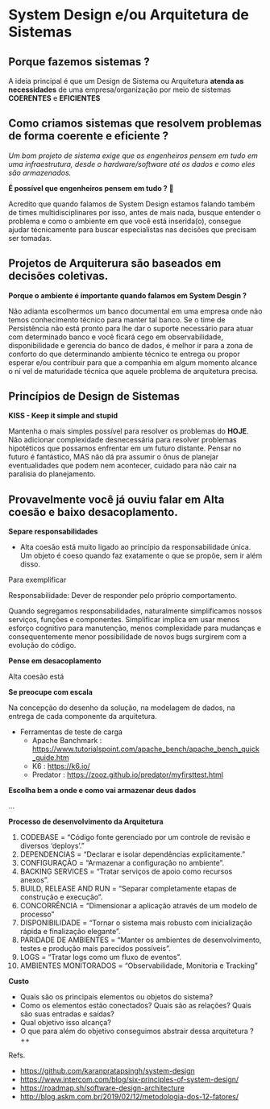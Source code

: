 # System Design e/ou Arquitetura de Sistemas

## Porque fazemos sistemas ?
A ideia principal é que um Design de Sistema ou Arquitetura **atenda as necessidades** de uma empresa/organização por meio de sistemas **COERENTES** e **EFICIENTES**

## Como criamos sistemas que resolvem problemas de forma coerente e eficiente ?

_Um bom projeto de sistema exige que os engenheiros pensem em tudo em uma infraestrutura, desde o hardware/software até os dados e como eles são armazenados._

**É possível que engenheiros pensem em tudo ? 👀**

Acredito que quando falamos de System Design estamos falando também de times multidisciplinares por isso, antes de mais nada, busque entender o problema e como o ambiente em que você está inserida(o), consegue ajudar técnicamente para buscar especialistas nas decisões que precisam ser tomadas.

## Projetos de Arquiterura são baseados em decisões coletivas.

**Porque o ambiente é importante quando falamos em System Desgin ?**

Não adianta escolhermos um banco documental em uma empresa onde não temos conhecimento técnico para manter tal banco. Se o time de Persistência não está pronto para lhe dar o suporte necessário para atuar com determinado banco e você ficará cego em observabilidade, disponibilidade e gerencia do banco de dados, é melhor ir para a zona de conforto do que determinando ambiente técnico te entrega ou propor esperar e/ou contribuir para que a companhia em algum momento alcance o ní
vel de maturidade técnica que aquele problema de arquitetura precisa.

## Princípios de Design de Sistemas

**KISS - Keep it simple and stupid**

Mantenha o mais simples possível para resolver os problemas do **HOJE**.
Não adicionar complexidade desnecessária para resolver problemas hipotéticos que possamos enfrentar em um futuro distante. 
Pensar no futuro é fantástico, MAS não dá pra assumir o ônus de planejar eventualidades que podem nem acontecer, cuidado para não cair na paralisia do planejamento.


## Provavelmente você já ouviu falar em Alta coesão e baixo desacoplamento.


**Separe responsabilidades**
- Alta coesão está muito ligado ao princípio da responsabilidade única.
Um objeto é coeso quando faz exatamente o que se propõe, sem ir além disso.

Para exemplificar

Responsabilidade: Dever de responder pelo próprio comportamento.

Quando segregamos responsabilidades, naturalmente simplificamos nossos serviços, funções e componentes. Simplificar implica em usar menos esforço cognitivo para manutenção, menos complexidade para mudanças e consequentemente menor possibilidade de novos bugs surgirem com a evolução do código.


**Pense em desacoplamento**

Alta coesão está 


**Se preocupe com escala**

Na concepção do desenho da solução, na modelagem de dados, na entrega de cada componente da arquitetura.

- Ferramentas de teste de carga
  - Apache Banchmark : https://www.tutorialspoint.com/apache_bench/apache_bench_quick_guide.htm
  - K6 : https://k6.io/
  - Predator : https://zooz.github.io/predator/myfirsttest.html

**Escolha bem a onde e como vai armazenar deus dados**


...


**Processo de desenvolvimento da Arquitetura**

1. CODEBASE = “Código fonte gerenciado por um controle de revisão e diversos ‘deploys’.”
2. DEPENDENCIAS = “Declarar e isolar dependências explicitamente.”
3. CONFIGURAÇÃO = “Armazenar a configuração no ambiente”.
4. BACKING SERVICES = “Tratar serviços de apoio como recursos anexos”.
5. BUILD, RELEASE AND RUN = “Separar completamente etapas de construção e execução”.
6. CONCORRÊNCIA = “Dimensionar a aplicação através de um modelo de processo”
7. DISPONIBILIDADE = “Tornar o sistema mais robusto com inicialização rápida e finalização elegante”.
8. PARIDADE DE AMBIENTES = “Manter os ambientes de desenvolvimento, testes e produção mais parecidos possíveis”.
9. LOGS = “Tratar logs como um fluxo de eventos”.
10. AMBIENTES MONITORADOS = “Observabilidade, Monitoria e Tracking”



**Custo**

- Quais são os principais elementos ou objetos do sistema?
- Como os elementos estão conectados? Quais são as relações? Quais são suas entradas e saídas?
- Qual objetivo isso alcança?
- O que para além do objetivo conseguimos abstrair dessa arquitetura ? ++

Refs.
- https://github.com/karanpratapsingh/system-design
- https://www.intercom.com/blog/six-principles-of-system-design/
- https://roadmap.sh/software-design-architecture
- http://blog.askm.com.br/2019/02/12/metodologia-dos-12-fatores/
